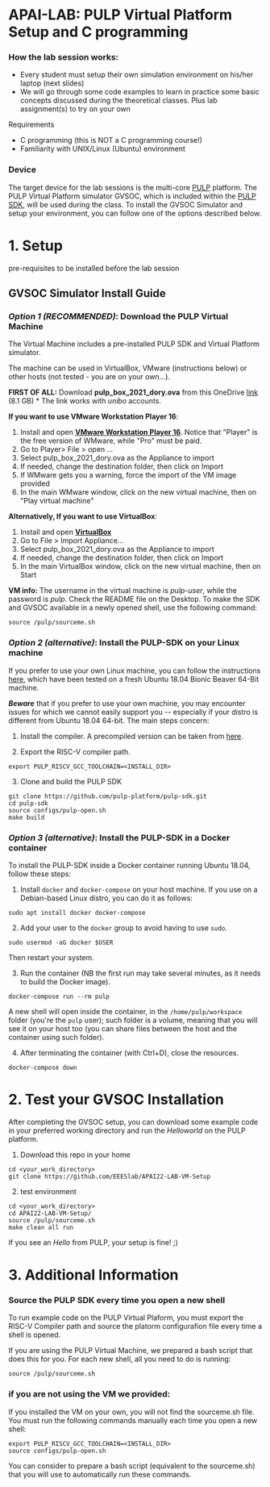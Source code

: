 # APAI-LAB: PULP Virtual Platform Setup and C programming


### **How the lab session works**:
- Every student must setup their own simulation environment on his/her laptop (next slides)
- We will go through some code examples to learn in practice some basic concepts discussed during the theoretical classes. Plus lab assignment(s) to try on your own

Requirements
- C programming (this is NOT a C programming course!)
- Familiarity with UNIX/Linux (Ubuntu) environment

### Device 
The target device for the lab sessions is the multi-core [PULP](https://github.com/pulp-platform/pulp) platform. 
The PULP Virtual Platform simulator GVSOC, which is included within the [PULP SDK](https://github.com/pulp-platform/pulp-sdk), will be used during the class. 
To install the GVSOC Simulator and setup your environment, you can follow one of the options described below. 

# 1. Setup
pre-requisites to be installed before the lab session

## GVSOC Simulator Install Guide

### *Option 1 (RECOMMENDED)*: Download the PULP Virtual Machine
The Virtual Machine includes a pre-installed PULP SDK and Virtual Platform simulator.

The machine can be used in VirtualBox, VMware (instructions below) or other hosts (not tested - you are on your own...).

**FIRST OF ALL:** Download **pulp_box_2021_dory.ova** from this OneDrive [link](https://liveunibo-my.sharepoint.com/:u:/g/personal/alessio_burrello_unibo_it/EYDij6QsMKFBp7pOJx5eQAwBG2FHH59c9fs9a4eorDd9ew?e=f8bJ0O) (8.1 GB)
    * The link works with *unibo* accounts. 

**If you want to use VMware Workstation Player 16**:
1. Install and open [**VMware Workstation Player 16**](https://www.vmware.com/it/products/workstation-player/workstation-player-evaluation.html). Notice that "Player" is the free version of WMware, while "Pro" must be paid.
2. Go to Player> File > open ...
3. Select pulp_box_2021_dory.ova as the Appliance to import
4. If needed, change the destination folder, then click on Import
5. If WMware gets you a warning, force the import of the VM image provided
6. In the main WMware window, click on the new virtual machine, then on "Play virtual machine"


**Alternatively, If you want to use VirtualBox**:
1. Install and open [**VirtualBox**](https://www.virtualbox.org/)
2. Go to File > Import Appliance...
3. Select pulp_box_2021_dory.ova as the Appliance to import
4. If needed, change the destination folder, then click on Import
5. In the main VirtualBox window, click on the new virtual machine, then on Start

**VM info:**
The username in the virtual machine is _pulp-user_, while the password is _pulp_. Check the README file on the Desktop.
To make the SDK and GVSOC available in a newly opened shell, use the following command:
~~~~~shell
source /pulp/sourceme.sh
~~~~~

### *Option 2 (alternative)*: Install the PULP-SDK on your Linux machine
If you prefer to use your own Linux machine, you can follow the instructions [here](https://github.com/pulp-platform/pulp-sdk#getting-started), which have been tested on a fresh Ubuntu 18.04 Bionic Beaver 64-Bit machine.

**_Beware_** that if you prefer to use your own machine, you may encounter issues for which we cannot easily support you -- especially if your distro is different from Ubuntu 18.04 64-bit.
The main steps concern:
1. Install the compiler. A precompiled version can be taken from [here](https://github.com/pulp-platform/pulp-riscv-gnu-toolchain/releases/tag/v1.0.16).

2. Export the RISC-V compiler path.
~~~~~shell
export PULP_RISCV_GCC_TOOLCHAIN=<INSTALL_DIR>
~~~~~

3. Clone and build the PULP SDK
~~~~~shell
git clone https://github.com/pulp-platform/pulp-sdk.git
cd pulp-sdk
source configs/pulp-open.sh
make build
~~~~~

### *Option 3 (alternative)*: Install the PULP-SDK in a Docker container
To install the PULP-SDK inside a Docker container running Ubuntu 18.04, follow these steps:

1. Install `docker` and `docker-compose` on your host machine.
If you use on a Debian-based Linux distro, you can do it as follows:
~~~~~shell
sudo apt install docker docker-compose
~~~~~

2. Add your user to the `docker` group to avoid having to use `sudo`.
~~~~~shell
sudo usermod -aG docker $USER
~~~~~
Then restart your system.

3. Run the container (NB the first run may take several minutes, as it needs to build the Docker image).
~~~~~shell
docker-compose run --rm pulp
~~~~~
A new shell will open inside the container, in the `/home/pulp/workspace` folder (you're the `pulp` user); such folder is a volume, meaning that you will see it on your host too (you can share files between the host and the container using such folder).

4. After terminating the container (with Ctrl+D), close the resources.
~~~~~shell
docker-compose down
~~~~~

# 2. Test your GVSOC Installation
After completing the GVSOC setup, you can download some example code in your preferred working directory and run the _Helloworld_ on the PULP platform.

1. Download this repo in your home
~~~~~shell
cd <your_work_directory>
git clone https://github.com/EEESlab/APAI22-LAB-VM-Setup
~~~~~

2. test environment
~~~~~shell
cd <your_work_directory>
cd APAI22-LAB-VM-Setup/
source /pulp/sourceme.sh
make clean all run
~~~~~
If you see an *Hello* from PULP, your setup is fine! ;)

# 3. Additional Information
### Source the PULP SDK every time you open a new shell
To run example code on the PULP Virtual Plaform, you must export the RISC-V Compiler path and source the platorm configurafion file every time a shell is opened.

If you are using the PULP Virtual Machine, we prepared a bash script that does this for you. For each new shell, all you need to do is running:
~~~~~shell
source /pulp/sourceme.sh
~~~~~
### if you are not using the VM we provided:
If you installed the VM on your own, you will not find the sourceme.sh file. You must run the following commands manually each time you open a new shell: 

~~~~~shell
export PULP_RISCV_GCC_TOOLCHAIN=<INSTALL_DIR>
source configs/pulp-open.sh
~~~~~

You can consider to prepare a bash script (equivalent to the sourceme.sh) that you will use to automatically run these commands.




